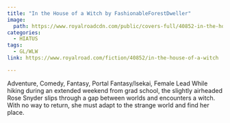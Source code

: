 ```yaml
---
title: "In the House of a Witch by FashionableForestDweller"
image:
  path: https://www.royalroadcdn.com/public/covers-full/40852-in-the-house-of-a-witch.jpg
categories:
  - HIATUS
tags:
  - GL/WLW
link: https://www.royalroad.com/fiction/40852/in-the-house-of-a-witch

---
```

Adventure, Comedy, Fantasy, Portal Fantasy/Isekai, Female Lead
While hiking during an extended weekend from grad school, the slightly airheaded Rose Snyder slips through a gap between worlds and encounters a witch. With no way to return, she must adapt to the strange world and find her place.

